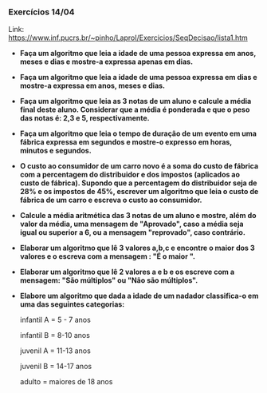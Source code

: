 ### Exercícios 14/04
Link: https://www.inf.pucrs.br/~pinho/LaproI/Exercicios/SeqDecisao/lista1.htm

* **Faça um algoritmo que leia a idade de uma pessoa expressa em anos, meses e dias e mostre-a expressa apenas em dias.**

* **Faça um algoritmo que leia a idade de uma pessoa expressa em dias e mostre-a expressa em anos, meses e dias.**

* **Faça um algoritmo que leia as 3 notas de um aluno e calcule a média final deste aluno. Considerar que a média é ponderada e que o peso das notas é: 2,3 e 5, respectivamente.**

* **Faça um algoritmo que leia o tempo de duração de um evento em uma fábrica expressa em segundos e mostre-o expresso em horas, minutos e segundos.**

* **O custo ao consumidor de um carro novo é a soma do custo de fábrica com a percentagem do distribuidor e dos impostos (aplicados ao custo de fábrica). Supondo que a percentagem do distribuidor seja de 28% e os impostos de 45%, escrever um algoritmo que leia o custo de fábrica de um carro e escreva o custo ao consumidor.**

* **Calcule a média aritmética das 3 notas de um aluno e mostre, além do valor da média, uma mensagem de "Aprovado", caso a média seja igual ou superior a 6, ou a mensagem "reprovado", caso contrário.**

* **Elaborar um algoritmo que lê 3 valores a,b,c e encontre o maior dos 3 valores e o escreva com a mensagem : "É o maior ".** 
 
* **Elaborar um algoritmo que lê 2 valores a e b e os escreve com a mensagem: "São múltiplos" ou "Não são múltiplos".**

* **Elabore um algoritmo que dada a idade de um nadador classifica-o em uma das seguintes categorias:** 
 

	infantil A = 5 - 7 anos
	
	infantil B = 8-10 anos
	
	juvenil A = 11-13 anos
	
	juvenil B = 14-17 anos
	
	adulto = maiores de 18 anos